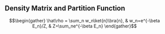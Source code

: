 ## Density Matrix and Partition Function
$$\begin{gather} \hat\rho = \sum_n w_n\ket{n}\bra{n}, & w_n=e^{-\beta E_n}/Z, & Z=\sum_ne^{-\beta E_n} \end{gather}$$